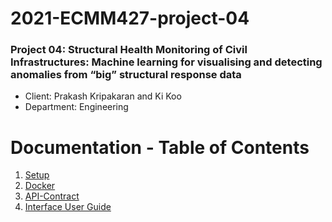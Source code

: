 # 2021-ECMM427-project-04

### Project 04: Structural Health Monitoring of Civil Infrastructures: Machine learning for visualising and detecting anomalies from “big” structural response data

* Client: Prakash Kripakaran and Ki Koo
* Department: Engineering

# Documentation - Table of Contents
1. [Setup](./documentation/00-setup.md)
2. [Docker](./documentation/01-docker.md)
3. [API-Contract](./documentation/02-api.md)
4. [Interface User Guide](./documentation/03-user-guide.md)